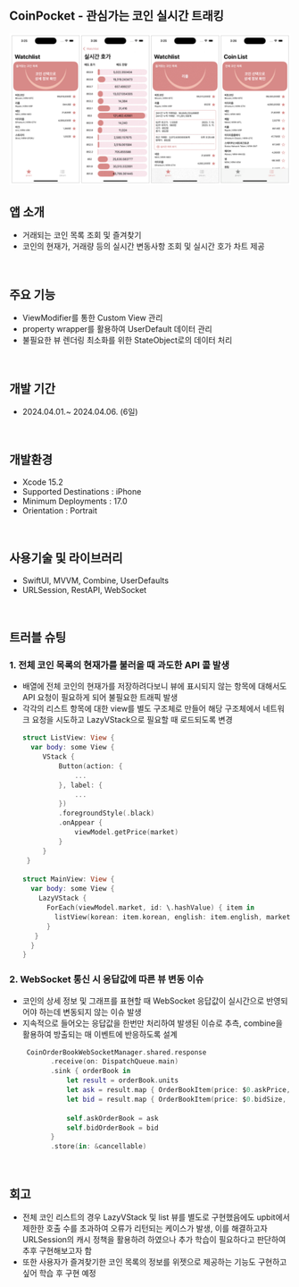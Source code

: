 ## CoinPocket - 관심가는 코인 실시간 트래킹
<img width="1018" alt="스크린샷 2023-11-12 오전 10 55 52" src="./coinbank.png">


## 앱 소개
 * 거래되는 코인 목록 조회 및 즐겨찾기
 * 코인의 현재가, 거래량 등의 실시간 변동사항 조회 및 실시간 호가 차트 제공
<br/>


## 주요 기능
 * ViewModifier를 통한 Custom View 관리
 * property wrapper를 활용하여 UserDefault 데이터 관리
 * 불필요한 뷰 렌더링 최소화를 위한 StateObject로의 데이터 처리
 <br/>

## 개발 기간
 * 2024.04.01.~ 2024.04.06. (6일)
<br/>


## 개발환경
  * Xcode 15.2
  * Supported Destinations : iPhone
  * Minimum Deployments : 17.0
  * Orientation : Portrait
<br/>


## 사용기술 및 라이브러리
 * SwiftUI, MVVM, Combine, UserDefaults
 * URLSession, RestAPI, WebSocket
 <br/>
 
## 트러블 슈팅     
 ### 1. 전체 코인 목록의 현재가를 불러올 때 과도한 API 콜 발생
   * 배열에 전체 코인의 현재가를 저장하려다보니 뷰에 표시되지 않는 항목에 대해서도 API 요청이 필요하게 되어 불필요한 트래픽 발생
   * 각각의 리스트 항목에 대한 view를 별도 구조체로 만들어 해당 구조체에서 네트워크 요청을 시도하고 LazyVStack으로 필요할 때 로드되도록 변경
     ```swift
     struct ListView: View {
       var body: some View {
          VStack {
              Button(action: {
                  ...
              }, label: {
                  ...
              })
              .foregroundStyle(.black)
              .onAppear {
                  viewModel.getPrice(market)
              }
          }
      }

     struct MainView: View {
       var body: some View {
         LazyVStack {
           ForEach(viewModel.market, id: \.hashValue) { item in
             listView(korean: item.korean, english: item.english, market: item.market, coinName: $coinName)
           }
        }
       }
     }
     ```
   
 ### 2. WebSocket 통신 시 응답값에 따른 뷰 변동 이슈
   * 코인의 상세 정보 및 그래프를 표현할 때 WebSocket 응답값이 실시간으로 반영되어야 하는데 변동되지 않는 이슈 발생
   * 지속적으로 들어오는 응답값을 한번만 처리하여 발생된 이슈로 추측, combine을 활용하여 방출되는 매 이벤트에 반응하도록 설계
     ```swift
      CoinOrderBookWebSocketManager.shared.response
            .receive(on: DispatchQueue.main)
            .sink { orderBook in
                let result = orderBook.units
                let ask = result.map { OrderBookItem(price: $0.askPrice, size: $0.askSize) }.sorted(by: { $0.price > $1.price })
                let bid = result.map { OrderBookItem(price: $0.bidSize, size: $0.bidSize) }.sorted(by: { $0.price > $1.price} )
                
                self.askOrderBook = ask
                self.bidOrderBook = bid
            }
            .store(in: &cancellable)
     ```

<br/>

## 회고
 * 전체 코인 리스트의 경우 LazyVStack 및 list 뷰를 별도로 구현했음에도 upbit에서 제한한 호출 수를 초과하여 오류가 리턴되는 케이스가 발생,
   이를 해결하고자 URLSession의 캐시 정책을 활용하려 하였으나 추가 학습이 필요하다고 판단하여 추후 구현해보고자 함
 * 또한 사용자가 즐겨찾기한 코인 목록의 정보를 위젯으로 제공하는 기능도 구현하고 싶어 학습 후 구현 예정
